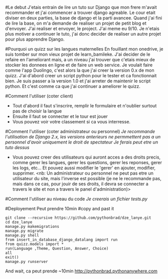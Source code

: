 #Le debut
J'etais entrain de lire un tuto sur Django que mon frere m'avait recommander et j'ai commencer a trouver django agreable. Le cour etait diviser en deux parties, la base de django et la parti avancee. Quand j'ai fini de lire la base, on m'a demande de realiser un projet de petit blog et d'envoyer. J'ai realiser et envoyer, le project. J'ai meme eu 9/10. Je n'etais plus motiver a continuer le tuto, j'ai donc decider de realiser un autre projet pour plus apprendre Django.

#Pourquoi un quizz sur les langues maternelles
En fouillant mon onedrive, je suis tomber sur mon vieux projet de learn_bamileke. J'ai decider de le refaire en l'ameliorant mais, a un niveau j'ai trouver que c'etais mieux de stocker les donnees en ligne et de faire un web service. Je voulait faire comme l'app Duolingo, c'est alors la que j'ai creer la version 0.x de mon quizz. J'ai d'abord creer un script python pour le tester et ca fonctionnait bien. Je suis passer a la version 1.0 et j'ai arreter de maintenir le script python. Et c'est comme ca que j'ai continuer a ameliorer le quizz.

#Comment l'utiliser (coter client)
- Tout d'abord il faut s'inscrire, remplir le formulaire et n'oublier surtout pas de choisir la langue
- Ensuite il faut se connecter et le tour est jouer
- Vous pouvez voir votre classement si ca vous interresse.

#Comment l'utiliser (coter administrateur ou personnel)
*Je recommande l'utilisation de Django 2.x, les versions anterieurs ne permmettent pas a un personnel d'avoir uniquement le droit de spectateur*
*Je ferais peut etre un tuto dessus*
- Vous pouvez creer des utilisateurs qui auront acces a des droits precis, comme gerer les langues, gerer les questions, gerer les reponses, gerer les logs, etc... Et pouvez aussi modifier le 'gerer' en ajouter, modifier, supprimer.
<nb: Un administrateur ou personnel ne peut pas etre un utilisateur du site, mais l'inverse est possible (je ne le recommande pas, mais dans ce cas, pour jouir de ses droits, il devra se connecter a travers le site et non a travers le panel d'administration)>

#Comment l'utiliser au niveau du code
*Je creerais un fichier tests.py*

#Deployement
Peut prendre 10min
#copy and past it
```
git clone --recursive https://github.com/pythonbrad/dze_lanye.git
cd dze_lanye
manage.py makemigrations
manage.py migrate
manage.py shell
from insert_in_database_django_datalang import run
from quizz.models import *
run(Language ,Theme, Question, Answer, Choice)
all
exit()
manage.py runserver
```
And wait, ca peut prende ~10min
http://pythonbrad.pythonanywhere.com
